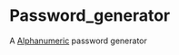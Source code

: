 # Password_generator
A [Alphanumeric](https://www.merriam-webster.com/dictionary/alphanumeric) password generator
